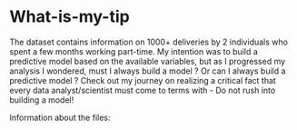# What-is-my-tip
The dataset contains information on 1000+ deliveries by 2 individuals who spent a few months working part-time. My intention was to build a predictive model based on the available variables, but as I progressed my analysis I wondered, must I always build a model ? Or can I always build a predictive model ? Check out my journey on realizing a critical fact that every data analyst/scientist must come to terms with - Do not rush into building a model!

Information about the files:
